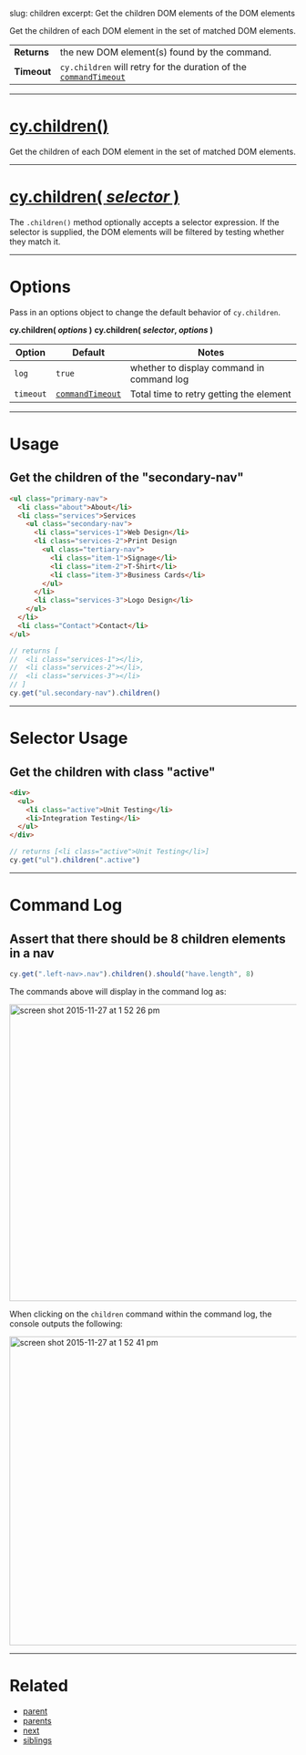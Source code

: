 slug: children
excerpt: Get the children DOM elements of the DOM elements

Get the children of each DOM element in the set of matched DOM elements.

| | |
|--- | --- |
| **Returns** | the new DOM element(s) found by the command. |
| **Timeout** | `cy.children` will retry for the duration of the [`commandTimeout`](https://on.cypress.io/guides/configuration#section-global-options) |

***

# [cy.children()](#section-usage)

Get the children of each DOM element in the set of matched DOM elements.

***

# [cy.children( *selector* )](#section-selector-usage)

The `.children()` method optionally accepts a selector expression. If the selector is supplied, the DOM elements will be filtered by testing whether they match it.

***

# Options

Pass in an options object to change the default behavior of `cy.children`.

**cy.children( *options* )**
**cy.children( *selector*, *options* )**

Option | Default | Notes
--- | --- | ---
`log` | `true` | whether to display command in command log
`timeout` | [`commandTimeout`](https://on.cypress.io/guides/configuration#section-global-options) | Total time to retry getting the element


***

# Usage

## Get the children of the "secondary-nav"

```html
<ul class="primary-nav">
  <li class="about">About</li>
  <li class="services">Services
    <ul class="secondary-nav">
      <li class="services-1">Web Design</li>
      <li class="services-2">Print Design
        <ul class="tertiary-nav">
          <li class="item-1">Signage</li>
          <li class="item-2">T-Shirt</li>
          <li class="item-3">Business Cards</li>
        </ul>
      </li>
      <li class="services-3">Logo Design</li>
    </ul>
  </li>
  <li class="Contact">Contact</li>
</ul>
```

```javascript
// returns [
//  <li class="services-1"></li>,
//  <li class="services-2"></li>,
//  <li class="services-3"></li>
// ]
cy.get("ul.secondary-nav").children()
```

***


# Selector Usage

## Get the children with class "active"

```html
<div>
  <ul>
    <li class="active">Unit Testing</li>
    <li>Integration Testing</li>
  </ul>
</div>
```

```javascript
// returns [<li class="active">Unit Testing</li>]
cy.get("ul").children(".active")
```

***

# Command Log

## Assert that there should be 8 children elements in a nav

```javascript
cy.get(".left-nav>.nav").children().should("have.length", 8)
```

The commands above will display in the command log as:

<img width="521" alt="screen shot 2015-11-27 at 1 52 26 pm" src="https://cloud.githubusercontent.com/assets/1271364/11447069/2b0f8a7e-950e-11e5-96b5-9d82d9fdddec.png">

When clicking on the `children` command within the command log, the console outputs the following:

<img width="542" alt="screen shot 2015-11-27 at 1 52 41 pm" src="https://cloud.githubusercontent.com/assets/1271364/11447071/2e9252bc-950e-11e5-9a32-e5860da89160.png">

***

# Related

- [parent](https://on.cypress.io/api/parent)
- [parents](https://on.cypress.io/api/parents)
- [next](https://on.cypress.io/api/next)
- [siblings](https://on.cypress.io/api/siblings)